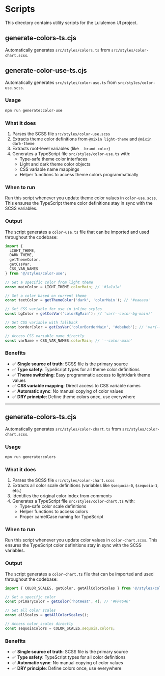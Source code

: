 # Scripts

This directory contains utility scripts for the Lululemon UI project.

## generate-colors-ts.cjs

Automatically generates `src/styles/colors.ts` from `src/styles/color-chart.scss`.

## generate-color-use-ts.cjs

Automatically generates `src/styles/color-use.ts` from `src/styles/color-use.scss`.

### Usage

```bash
npm run generate:color-use
```

### What it does

1. Parses the SCSS file `src/styles/color-use.scss`
2. Extracts theme color definitions from `@mixin light-theme` and `@mixin dark-theme`
3. Extracts root-level variables (like `--brand-color`)
4. Generates a TypeScript file `src/styles/color-use.ts` with:
   - Type-safe theme color interfaces
   - Light and dark theme color objects
   - CSS variable name mappings
   - Helper functions to access theme colors programmatically

### When to run

Run this script whenever you update theme color values in `color-use.scss`. This ensures the TypeScript theme color definitions stay in sync with the SCSS variables.

### Output

The script generates a `color-use.ts` file that can be imported and used throughout the codebase:

```typescript
import { 
  LIGHT_THEME, 
  DARK_THEME, 
  getThemeColor,
  getCssVar,
  CSS_VAR_NAMES 
} from '@/styles/color-use';

// Get a specific color from light theme
const mainColor = LIGHT_THEME.colorMain; // '#1a1a1a'

// Get a color based on current theme
const textColor = getThemeColor('dark', 'colorMain'); // '#eaeaea'

// Get CSS variable for use in inline styles
const bgColor = getCssVar('colorBgMain'); // 'var(--color-bg-main)'

// Get CSS variable with fallback
const borderColor = getCssVar('colorBorderMain', '#ebebeb'); // 'var(--color-border-main, #ebebeb)'

// Access CSS variable name directly
const varName = CSS_VAR_NAMES.colorMain; // '--color-main'
```

### Benefits

- ✅ **Single source of truth**: SCSS file is the primary source
- ✅ **Type safety**: TypeScript types for all theme color definitions
- ✅ **Theme switching**: Easy programmatic access to light/dark theme values
- ✅ **CSS variable mapping**: Direct access to CSS variable names
- ✅ **Automatic sync**: No manual copying of color values
- ✅ **DRY principle**: Define theme colors once, use everywhere

---

## generate-colors-ts.cjs

Automatically generates `src/styles/color-chart.ts` from `src/styles/color-chart.scss`.

### Usage

```bash
npm run generate:colors
```

### What it does

1. Parses the SCSS file `src/styles/color-chart.scss`
2. Extracts all color scale definitions (variables like `$sequoia-0`, `$sequoia-1`, etc.)
3. Identifies the original color index from comments
4. Generates a TypeScript file `src/styles/color-chart.ts` with:
   - Type-safe color scale definitions
   - Helper functions to access colors
   - Proper camelCase naming for TypeScript

### When to run

Run this script whenever you update color values in `color-chart.scss`. This ensures the TypeScript color definitions stay in sync with the SCSS variables.

### Output

The script generates a `color-chart.ts` file that can be imported and used throughout the codebase:

```typescript
import { COLOR_SCALES, getColor, getAllColorScales } from '@/styles/color-chart';

// Get a specific color
const primaryColor = getColor('hotHeat', 4); // '#FF4646'

// Get all color scales
const allScales = getAllColorScales();

// Access color scales directly
const sequoiaColors = COLOR_SCALES.sequoia.colors;
```

### Benefits

- ✅ **Single source of truth**: SCSS file is the primary source
- ✅ **Type safety**: TypeScript types for all color definitions
- ✅ **Automatic sync**: No manual copying of color values
- ✅ **DRY principle**: Define colors once, use everywhere

